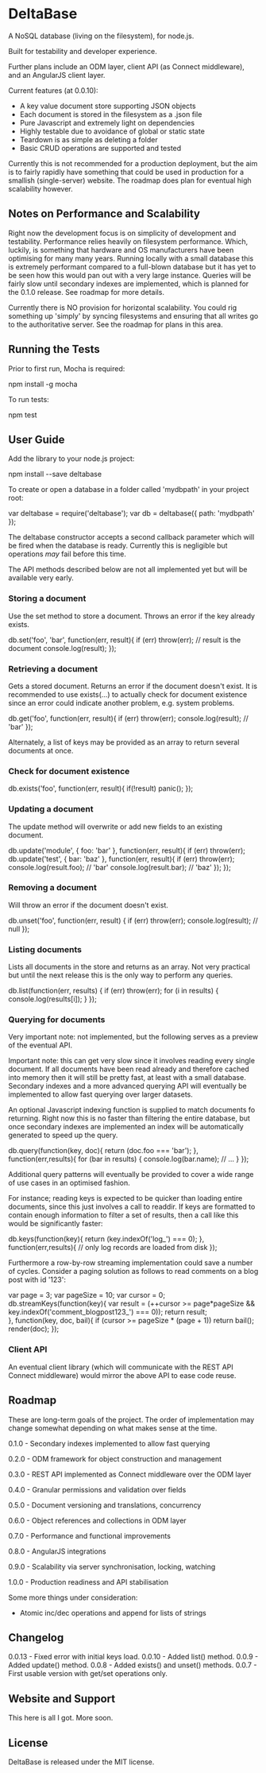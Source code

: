 DeltaBase
=========

A NoSQL database (living on the filesystem), for node.js.

Built for testability and developer experience.

Further plans include an ODM layer, client API (as Connect middleware), and an AngularJS client layer.

Current features (at 0.0.10):

  - A key value document store supporting JSON objects
  - Each document is stored in the filesystem as a .json file
  - Pure Javascript and extremely light on dependencies
  - Highly testable due to avoidance of global or static state
  - Teardown is as simple as deleting a folder
  - Basic CRUD operations are supported and tested

Currently this is not recommended for a production deployment, but the aim is to fairly rapidly
have something that could be used in production for a smallish (single-server) website. The roadmap
does plan for eventual high scalability however.

Notes on Performance and Scalability
------------------------------------

Right now the development focus is on simplicity of development and testability. Performance relies
heavily on filesystem performance. Which, luckily, is something that hardware and OS manufacturers
have been optimising for many many years. Running locally with a small database this is extremely
performant compared to a full-blown database but it has yet to be seen how this would pan out with
a very large instance. Queries will be fairly slow until secondary indexes are implemented, which
is planned for the 0.1.0 release. See roadmap for more details.

Currently there is NO provision for horizontal scalability. You could rig something up 'simply' by
syncing filesystems and ensuring that all writes go to the authoritative server. See the roadmap
for plans in this area.

Running the Tests
-----------------

Prior to first run, Mocha is required:

  npm install -g mocha

To run tests:

  npm test

User Guide
----------

Add the library to your node.js project:

  npm install --save deltabase

To create or open a database in a folder called 'mydbpath' in your project root:

  var deltabase = require('deltabase');
  var db = deltabase({ path: 'mydbpath' });

The deltabase constructor accepts a second callback parameter which will be fired
when the database is ready. Currently this is negligible but operations *may* fail
before this time.

The API methods described below are not all implemented yet but will be available
very early.

### Storing a document

Use the set method to store a document. Throws an error if the key already exists.

  db.set('foo', 'bar', function(err, result){
    if (err) throw(err);
    // result is the document
    console.log(result);
  });

### Retrieving a document

Gets a stored document. Returns an error if the document doesn't exist. It is recommended
to use exists(...) to actually check for document existence since an error could indicate
another problem, e.g. system problems.

  db.get('foo', function(err, result){
    if (err) throw(err);
    console.log(result);
    // 'bar'
  });

Alternately, a list of keys may be provided as an array to return several documents
at once.

### Check for document existence

  db.exists('foo', function(err, result){
    if(!result)
      panic();
  });

### Updating a document

The update method will overwrite or add new fields to an existing document.

  db.update('module', { foo: 'bar' }, function(err, result){
    if (err) throw(err);
    db.update('test', { bar: 'baz' }, function(err, result){
      if (err) throw(err);
      console.log(result.foo); // 'bar'
      console.log(result.bar); // 'baz'
    });
  });

### Removing a document

Will throw an error if the document doesn't exist.

  db.unset('foo', function(err, result) {
    if (err) throw(err);
    console.log(result); // null
  });

### Listing documents

Lists all documents in the store and returns as an array. Not very practical but until the next
release this is the only way to perform any queries.

  db.list(function(err, results) {
    if (err) throw(err);
    for (i in results) {
      console.log(results[i]);
    }
  });

### Querying for documents

Very important note: not implemented, but the following serves as a preview of the eventual API.

Important note: this can get very slow since it involves reading every single document.
If all documents have been read already and therefore cached into memory then it will still
be pretty fast, at least with a small database. Secondary indexes and a more advanced querying
API will eventually be implemented to allow fast querying over larger datasets.

An optional Javascript indexing function is supplied to match documents fo returning. Right now
this is no faster than filtering the entire database, but once secondary indexes are implemented
an index will be automatically generated to speed up the query.

  db.query(function(key, doc){
    return (doc.foo === 'bar');
  }, function(err,results){
    for (bar in results) {
      console.log(bar.name); // ...
    }
  });

Additional query patterns will eventually be provided to cover a wide range of use cases
in an optimised fashion.

For instance; reading keys is expected to be quicker than loading entire documents, since this
just involves a call to readdir. If keys are formatted to contain enough information to filter a
set of results, then a call like this would be significantly faster:

  db.keys(function(key){
    return (key.indexOf('log_') === 0);
  }, function(err,results){
    // only log records are loaded from disk
  });

Furthermore a row-by-row streaming implementation could save a number of cycles. Consider a paging
solution as follows to read comments on a blog post with id '123':

  var page = 3;
  var pageSize = 10;
  var cursor = 0;
  db.streamKeys(function(key){
    var result = (++cursor >= page*pageSize && key.indexOf('comment_blogpost123_') === 0));
    return result;    
  }, function(key, doc, bail){
    if (cursor >= pageSize * (page + 1))
      return bail();
    render(doc);
  });

### Client API

An eventual client library (which will communicate with the REST API Connect middleware) would
mirror the above API to ease code reuse.

Roadmap
-------

These are long-term goals of the project. The order of implementation may change somewhat
depending on what makes sense at the time.

0.1.0 - Secondary indexes implemented to allow fast querying

0.2.0 - ODM framework for object construction and management

0.3.0 - REST API implemented as Connect middleware over the ODM layer

0.4.0 - Granular permissions and validation over fields

0.5.0 - Document versioning and translations, concurrency

0.6.0 - Object references and collections in ODM layer

0.7.0 - Performance and functional improvements

0.8.0 - AngularJS integrations

0.9.0 - Scalability via server synchronisation, locking, watching

1.0.0 - Production readiness and API stabilisation

Some more things under consideration:

 - Atomic inc/dec operations and append for lists of strings

Changelog
---------

0.0.13 - Fixed error with initial keys load.
0.0.10 - Added list() method.
0.0.9 - Added update() method.
0.0.8 - Added exists() and unset() methods.
0.0.7 - First usable version with get/set operations only.

Website and Support
-------------------

This here is all I got. More soon.

License
-------

DeltaBase is released under the MIT license.
